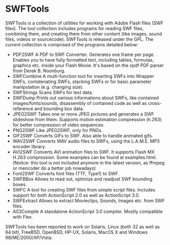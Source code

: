 # SWFTools

SWFTools is a collection of utilities for working with Adobe Flash files (SWF files).
The tool collection includes programs for reading SWF files, combining them, and creating them from other content (like images, sound files, videos or sourcecode). SWFTools is released under the GPL.
The current collection is comprised of the programs detailed below:

- PDF2SWF A PDF to SWF Converter. Generates one frame per page. Enables you to have fully formatted text, including tables, formulas, graphics etc. inside your Flash Movie. It's based on the xpdf PDF parser from Derek B. Noonburg.
- SWFCombine A multi-function tool for inserting SWFs into Wrapper SWFs, contatenating SWFs, stacking SWFs or for basic parameter manipulation (e.g. changing size).
- SWFStrings Scans SWFs for text data.
- SWFDump Prints out various informations about SWFs, like contained images/fonts/sounds, disassembly of contained code as well as cross-reference and bounding box data.
- JPEG2SWF Takes one or more JPEG pictures and generates a SWF slideshow from them. Supports motion estimation compression (h.263) for better compression of video sequences.
- PNG2SWF Like JPEG2SWF, only for PNGs.
- GIF2SWF Converts GIFs to SWF. Also able to handle animated gifs.
- WAV2SWF Converts WAV audio files to SWFs, using the L.A.M.E. MP3 encoder library.
- AVI2SWF Converts AVI animation files to SWF. It supports Flash MX H.263 compression. Some examples can be found at examples.html. (Notice: this tool is not included anymore in the latest version, as ffmpeg or mencoder do a better job nowadays)
- Font2SWF Converts font files (TTF, Type1) to SWF.
- SWFBBox Allows to read out, optimize and readjust SWF bounding boxes.
- SWFC A tool for creating SWF files from simple script files. Includes support for both ActionScript 2.0 as well as ActionScript 3.0.
- SWFExtract Allows to extract Movieclips, Sounds, Images etc. from SWF files.
- AS3Compile A standalone ActionScript 3.0 compiler. Mostly compatible with Flex.

SWFTools has been reported to work on Solaris, Linux (both 32 as well as 64 bit), FreeBSD, OpenBSD, HP-UX, Solaris, MacOS X and Windows 98/ME/2000/XP/Vista. 
